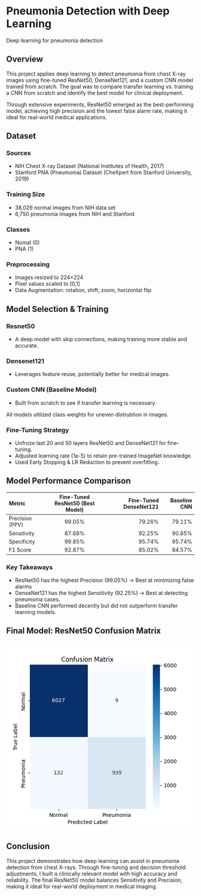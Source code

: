 # Pneumonia Detection with Deep Learning
Deep learning for pneumonia detection 

## Overview
This project applies deep learning to detect pneumonia from chest X-ray images using fine-tuned ResNet50, DenseNet121, and a custom CNN model trained from scratch. The goal was to compare transfer learning vs. training a CNN from scratch and identify the best model for clinical deployment.

Through extensive experiments, ResNet50 emerged as the best-performing model, achieving high precision and the lowest false alarm rate, making it ideal for real-world medical applications.

## Dataset
### Sources
- NIH Chest X-ray Dataset (National Institutes of Health, 2017)
- Stanford PNA (Pneumonia) Dataset (CheXpert from Stanford University, 2019)
### Training Size
- 38,029 normal images from NIH data set
- 6,750 pneumonia images from NIH and Stanford
### Classes
- Nomal (0)
-  PNA (1)
### Preprocessing
- Images resized to 224×224
- Pixel values scaled to [0,1]
- Data Augmentation: rotation, shift, zoom, horizontal flip

## Model Selection & Training
### Resnet50
- A deep model with skip connections, making training more stable and accurate.
### Densenet121
- Leverages feature reuse, potentially better for medical images.
### Custom CNN (Baseline Model)
- Built from scratch to see if transfer learning is necessary.

All models utilized class weights for uneven distrubtion in images.
### Fine-Tuning Strategy
- Unfroze last 20 and 50 layers ResNet50 and DenseNet121 for fine-tuning.
- Adjusted learning rate (1e-5) to retain pre-trained ImageNet knowledge.
- Used Early Stopping & LR Reduction to prevent overfitting.

## Model Performance Comparison
| Metric           | Fine-Tuned ResNet50 (Best Model) | Fine-Tuned DenseNet121   | Baseline CNN |
| :---             |    :----:                        | ---:                     | ---:         |
| Precision (PPV)  | 99.05%                           | 79.26%                   | 79.11%       |
| Sensitivity      | 87.68%                           | 92.25%                   | 90.85%       |
| Specificity      | 99.85%                           | 95.74%                   | 95.74%       |
| F1 Score         | 92.87%                           | 85.02%                   | 84.57%       |

### Key Takeaways 
- ResNet50 has the highest Precision (99.05%) → Best at minimizing false alarms
- DenseNet121 has the highest Sensitivity (92.25%) → Best at detecting pneumonia cases.
- Baseline CNN performed decently but did not outperform transfer learning models.

## Final Model: ResNet50 Confusion Matrix
![Confusion Matrix](Confusion_1_3.png)

## Conclusion
This project demonstrates how deep learning can assist in pneumonia detection from chest X-rays. Through fine-tuning and decision threshold adjustments, I built a clinically relevant model with high accuracy and reliability. The final ResNet50 model balances Sensitivity and Precision, making it ideal for real-world deployment in medical imaging.




  









